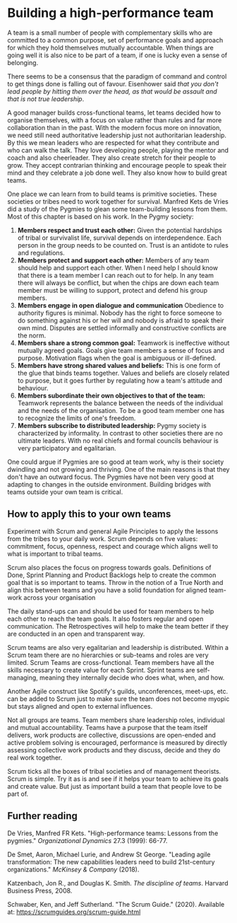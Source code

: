 # Building a high-performance team

A team is a small number of people with complementary skills who are committed to a common purpose, set of performance goals and approach for which they hold themselves mutually accountable. When things are going well it is also nice to be part of a team, if one is lucky even a sense of belonging. 

There seems to be a consensus that the paradigm of command and control to get things done is falling out of favour.  Eisenhower said *that you don't lead people by hitting them over the head, as that would be assault and that is not true leadership*. 

A good manager builds cross-functional teams, let teams decided how to organise themselves, with a focus on value rather than rules and far more collaboration than in the past. With the modern focus more on innovation, we need still need authoritative leadership just not authoritarian leadership. By this we mean leaders who are respected for what they contribute and who can walk the talk. They love developing people, playing the mentor and coach and also cheerleader. They also create stretch for their people to grow. They accept contrarian thinking and encourage people to speak their mind and they celebrate a job done well. They also know how to build great teams.

One place we can learn from to build teams is primitive societies. These societies or tribes need to work together for survival. Manfred Kets de Vries did a study of the Pygmies to glean some team-building lessons from them. Most of this chapter is based on his work. In the Pygmy society:

1. **Members respect and trust each other:** Given the potential hardships of tribal or survivalist life, survival depends on interdependence. Each person in the group needs to be counted on. Trust is an antidote to rules and regulations.
2. **Members protect and support each other:** Members of any team should help and support each other. When I need help I should know that there is a team member I can reach out to for help. In any team there will always be conflict, but when the chips are down each team member must be willing to support, protect and defend his group members.
3. **Members engage in open dialogue and communication** Obedience to authority figures is minimal. Nobody has the right to force someone to do something against his or her will and nobody is afraid to speak their own mind. Disputes are settled informally and constructive conflicts are the norm.
4. **Members share a strong common goal:** Teamwork is ineffective without mutually agreed goals. Goals give team members a sense of focus and purpose. Motivation flags when the goal is ambiguous or ill-defined.
5. **Members have strong shared values and beliefs:** This is one form of the glue that binds teams together. Values and beliefs are closely related to purpose, but it goes further by regulating how a team's attitude and behaviour.
6. **Members subordinate their own objectives to that of the team:** Teamwork represents the balance between the needs of the individual and the needs of the organisation. To be a good team member one has to recognize the limits of one's freedom.
7. **Members subscribe to distributed leadership:** Pygmy society is characterized by informality. In contrast to other societies there are no ultimate leaders. With no real chiefs and formal councils behaviour is very participatory and egalitarian.

One could argue if Pygmies are so good at team work, why is their society dwindling and not growing and thriving. One of the main reasons is that they don't have an outward focus. The Pygmies have not been very good at adapting to changes in the outside environment. Building bridges with teams outside your own team is critical.

## How to apply this to your own teams

Experiment with Scrum and general Agile Principles to apply the lessons from the tribes to your daily work. Scrum depends on five values: commitment, focus, openness, respect and courage which aligns well to what is important to tribal teams. 

Scrum also places the focus on progress towards goals. Definitions of Done, Sprint Planning and Product Backlogs help to create the common goal that is so important to teams. Throw in the notion of a True North and align this between teams and you have a solid foundation for aligned team-work across your organisation

The daily stand-ups can and should be used for team members to help each other to reach the team goals. It also fosters regular and open communication. The Retrospectives will help to make the team better if they are conducted in an open and transparent way.

Scrum teams are also very egalitarian and leadership is distributed. Within a Scrum team there are no hierarchies or sub-teams and roles are very limited. Scrum Teams are cross-functional. Team members have all the skills necessary to create value for each Sprint. Sprint teams are self-managing, meaning they internally decide who does what, when, and how.

Another Agile construct like Spotify's guilds, unconferences, meet-ups, etc. can be added to Scrum just to make sure the team does not become myopic but stays aligned and open to external influences. 

Not all groups are teams. Team members share leadership roles, individual and mutual accountability. Teams have a purpose that the team itself delivers, work products are collective, discussions are open-ended and active problem solving is encouraged, performance is measured by directly assessing collective work products and they discuss, decide and they do real work together. 

Scrum ticks all the boxes of tribal societies and of management theorists.  Scrum is simple. Try it as is and see if it helps your team to achieve its goals and create value. But just as important build a team that people love to be part of. 

## Further reading

De Vries, Manfred FR Kets. "High-performance teams: Lessons from the pygmies." *Organizational Dynamics* 27.3 (1999): 66-77.

De Smet, Aaron, Michael Lurie, and Andrew St George. "Leading agile transformation: The new capabilities leaders need to build 21st-century organizations." *McKinsey & Company* (2018).

Katzenbach, Jon R., and Douglas K. Smith. *The discipline of teams*. Harvard Business Press, 2008.

Schwaber, Ken, and Jeff Sutherland. "The Scrum Guide." (2020). Available at: https://scrumguides.org/scrum-guide.html





